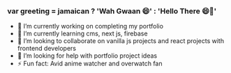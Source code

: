 ### var greeting = jamaican ? 'Wah Gwaan 😄' : 'Hello There 😄👋'
- 🔭 I’m currently working on completing my portfolio
- 🌱 I’m currently learning cms, next js, firebase
- 👯 I’m looking to collaborate on vanilla js projects and react projects with frontend developers
- 🤔 I’m looking for help with portfolio project ideas
- ⚡ Fun fact: Avid anime watcher and overwatch fan


<!--
**Brezus/Brezus** is a ✨ _special_ ✨ repository because its `README.md` (this file) appears on your GitHub profile.

Here are some ideas to get you started:

- 🔭 I’m currently working on ...
- 🌱 I’m currently learning ...
- 👯 I’m looking to collaborate on ...
- 🤔 I’m looking for help with ...
- 💬 Ask me about ...
- 📫 How to reach me: ...
- 😄 Pronouns: ...
- ⚡ Fun fact: ...
-->
